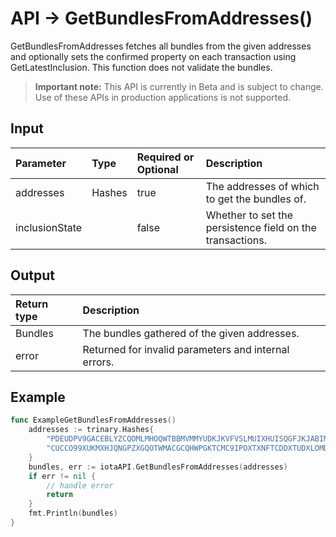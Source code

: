 # API -> GetBundlesFromAddresses()
GetBundlesFromAddresses fetches all bundles from the given addresses and optionally sets the confirmed property on each transaction using GetLatestInclusion. This function does not validate the bundles.
> **Important note:** This API is currently in Beta and is subject to change. Use of these APIs in production applications is not supported.


## Input

| Parameter       | Type | Required or Optional | Description |
|:---------------|:--------|:--------| :--------|
| addresses | Hashes | true | The addresses of which to get the bundles of.  |
| inclusionState |  | false | Whether to set the persistence field on the transactions.  |




## Output

| Return type     | Description |
|:---------------|:--------|
| Bundles | The bundles gathered of the given addresses. |
| error | Returned for invalid parameters and internal errors. |




## Example

```go
func ExampleGetBundlesFromAddresses() 
	addresses := trinary.Hashes{
		"PDEUDPV9GACEBLYZCQOMLMHOQWTBBMVMMYUDKJKVFVSLMUIXHUISQGFJKJABIMAVRNGOURDQBBRSCTWBCNYMIBWIZZ",
		"CUCCO99XUKMXHJQNGPZXGQOTWMACGCQHWPGKTCMC9IPOXTXNFTCDDXTUDXLOMDLSCRXKKLVMJSBSCTE9XRCB9FGUXX",
	}
	bundles, err := iotaAPI.GetBundlesFromAddresses(addresses)
	if err != nil {
		// handle error
		return
	}
	fmt.Println(bundles)
}

```
